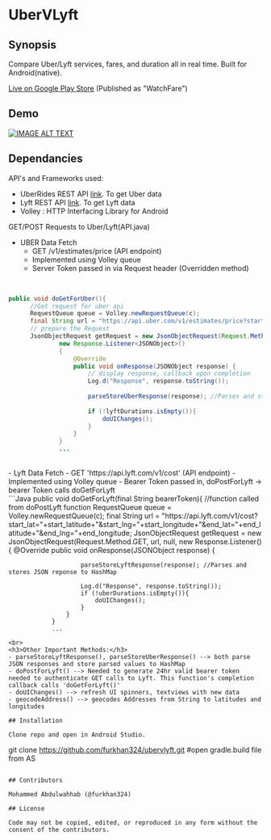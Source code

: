 # UberVLyft

## Synopsis

Compare Uber/Lyft services, fares, and duration all in real time. Built for Android(native).

<a href= "https://play.google.com/store/apps/details?id=com.furkhanapps2.furkhan324.myapplication" >Live on Google Play Store</a> (Published as "WatchFare")

## Demo

[![IMAGE ALT TEXT](http://mohammedabdulwahhab.me/readme.gif)](# "UberVLyft Demo")

## Dependancies

API's and Frameworks used:

- UberRides REST API [link](https://developer.uber.com/docs/rides/getting-started "UberRides"). To get Uber data
- Lyft REST API [link](https://developer.lyft.com/docs/availability-cost "Lyft API"). To get Lyft data
- Volley : HTTP Interfacing Library for Android

GET/POST Requests to Uber/Lyft(API.java)
<br>

- UBER Data Fetch
  - GET /v1/estimates/price (API endpoint)
  - Implemented using Volley queue
  - Server Token passed in via Request header (Overridden method)

<br>

  ```Java
public void doGetForUber(){
        //Get request for uber api
        RequestQueue queue = Volley.newRequestQueue(c);
        final String url = "https://api.uber.com/v1/estimates/price?start_latitude="+start_latitude+"&start_longitude="+start_longitude+"&end_latitude="+end_latitude+"&end_longitude="+end_longitude;
        // prepare the Request
        JsonObjectRequest getRequest = new JsonObjectRequest(Request.Method.GET, url, null,
                new Response.Listener<JSONObject>()
                {
                    @Override
                    public void onResponse(JSONObject response) {
                        // display response, callback upon completion
                        Log.d("Response", response.toString());
                        
                        parseStoreUberResponse(response); //Parses and stores JSON reponse to HashMap
                        
                        if (!lyftDurations.isEmpty()){
                            doUIChanges();
                        }
                    }
                }
                ...

  ```

<br>
- Lyft Data Fetch
  - GET 'https://api.lyft.com/v1/cost' (API endpoint)
  - Implemented using Volley queue
  - Bearer Token passed in, doPostForLyft -> bearer Token calls doGetForLyft
  
<br>
  ```Java
public void doGetForLyft(final String bearerToken){
        //function called from doPostLyft function
        RequestQueue queue = Volley.newRequestQueue(c);
        final String url = "https://api.lyft.com/v1/cost?start_lat="+start_latitude+"&start_lng="+start_longitude+"&end_lat="+end_latitude+"&end_lng="+end_longitude;
        JsonObjectRequest getRequest = new JsonObjectRequest(Request.Method.GET, url, null,
                new Response.Listener<JSONObject>()
                {
                    @Override
                    public void onResponse(JSONObject response) {
                    
                        parseStoreLyftResponse(response); //Parses and stores JSON reponse to HashMap
                        
                        Log.d("Response", response.toString());
                        if (!uberDurations.isEmpty()){
                            doUIChanges();
                        }
                    }
                }
                ...

```
<br>
<h3>Other Important Methods:</h3>
- parseStoreLyftResponse(), parseStoreUberResponse() --> both parse JSON responses and store parsed values to HashMap
- doPostForLyft() --> Needed to generate 24hr valid bearer token needed to authenticate GET calls to Lyft. This function's completion callback calls 'doGetForLyft()'
- doUIChanges() --> refresh UI spinners, textviews with new data
- geocodeAddress() --> geocodes Addresses from String to latitudes and longitudes

## Installation

Clone repo and open in Android Studio.

```
git clone https://github.com/furkhan324/ubervlyft.git
#open gradle.build file from AS
```

## Contributors

Mohammed Abdulwahhab (@furkhan324)

## License

Code may not be copied, edited, or reproduced in any form without the consent of the contributors.
